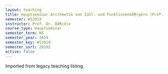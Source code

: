 ```yaml
---
layout: teaching
title: Hauptseminar Arithmetik von Zahl- und FunktionenkÃ¶rpern (Prof. Dr. BÃ¶ckle)
semester: WS2019
instructor: Prof. Dr. BÃ¶ckle
course_type: Hauptseminar
semester_term: WS
semester_year: 2019
semester_key: WS2019
semester_sort: 20192
active: false
---
```

Imported from legacy teaching listing.
